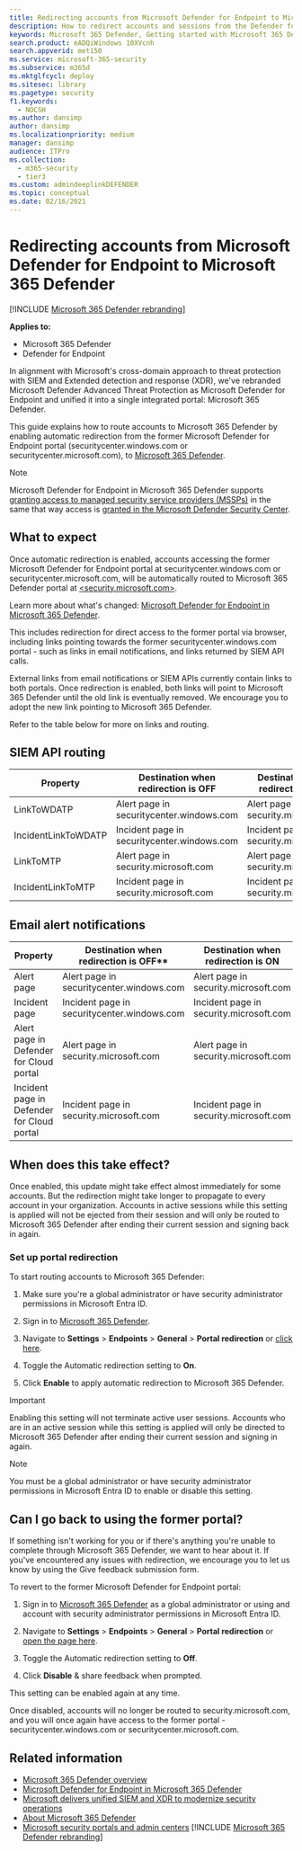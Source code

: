 ```yaml
---
title: Redirecting accounts from Microsoft Defender for Endpoint to Microsoft 365 Defender
description: How to redirect accounts and sessions from the Defender for Endpoint to Microsoft 365 Defender.
keywords: Microsoft 365 Defender, Getting started with Microsoft 365 Defender, security center redirection
search.product: eADQiWindows 10XVcnh
search.appverid: met150
ms.service: microsoft-365-security
ms.subservice: m365d
ms.mktglfcycl: deploy
ms.sitesec: library
ms.pagetype: security
f1.keywords:
  - NOCSH
ms.author: dansimp
author: dansimp
ms.localizationpriority: medium
manager: dansimp
audience: ITPro
ms.collection:
  - m365-security
  - tier3
ms.custom: admindeeplinkDEFENDER
ms.topic: conceptual
ms.date: 02/16/2021
---
```


# Redirecting accounts from Microsoft Defender for Endpoint to Microsoft 365 Defender

[!INCLUDE [Microsoft 365 Defender rebranding](../includes/microsoft-defender.md)]

**Applies to:**
- Microsoft 365 Defender
- Defender for Endpoint

In alignment with Microsoft's cross-domain approach to threat protection with SIEM and Extended detection and response (XDR), we've rebranded Microsoft Defender Advanced Threat Protection as Microsoft Defender for Endpoint and unified it into a single integrated portal: Microsoft 365 Defender.

This guide explains how to route accounts to Microsoft 365 Defender by enabling automatic redirection from the former Microsoft Defender for Endpoint portal (securitycenter.windows.com or securitycenter.microsoft.com), to <a href="https://go.microsoft.com/fwlink/p/?linkid=2077139" target="_blank">Microsoft 365 Defender</a>.

> [!NOTE]
> Microsoft Defender for Endpoint in Microsoft 365 Defender supports [granting access to managed security service providers (MSSPs)](/windows/security/threat-protection/microsoft-defender-atp/grant-mssp-access) in the same that way access is [granted in the Microsoft Defender Security Center](./mssp-access.md).

## What to expect

Once automatic redirection is enabled, accounts accessing the former Microsoft Defender for Endpoint portal at securitycenter.windows.com or securitycenter.microsoft.com, will be automatically routed to Microsoft 365 Defender portal at <a href="https://go.microsoft.com/fwlink/p/?linkid=2077139" target="_blank"><security.microsoft.com></a>.

Learn more about what's changed: [Microsoft Defender for Endpoint in Microsoft 365 Defender](microsoft-365-security-center-mde.md).

This includes redirection for direct access to the former portal via browser, including links pointing towards the former securitycenter.windows.com portal - such as links in email notifications, and links returned by SIEM API calls.

 External links from email notifications or SIEM APIs currently contain links to both portals. Once redirection is enabled, both links will point to Microsoft 365 Defender until the old link is eventually removed. We encourage you to adopt the new link pointing to Microsoft 365 Defender.

Refer to the table below for more on links and routing.
## SIEM API routing

| Property | Destination when redirection is OFF | Destination when redirection is ON |
|---------|---------|---------|
| LinkToWDATP | Alert page in securitycenter.windows.com | Alert page in security.microsoft.com |
| IncidentLinkToWDATP | Incident page in securitycenter.windows.com | Incident page in security.microsoft.com |
| LinkToMTP | Alert page in security.microsoft.com | Alert page in security.microsoft.com |
| IncidentLinkToMTP | Incident page in security.microsoft.com | Incident page in security.microsoft.com |

## Email alert notifications

| Property | Destination when redirection is OFF** | Destination when redirection is ON |
|---------|---------|---------|
| Alert page | Alert page in securitycenter.windows.com | Alert page in security.microsoft.com |
| Incident page |Incident page in securitycenter.windows.com | Incident page in security.microsoft.com |
| Alert page in Defender for Cloud portal | Alert page in security.microsoft.com | Alert page in security.microsoft.com |
| Incident page in Defender for Cloud portal | Incident page in security.microsoft.com | Incident page in security.microsoft.com |

## When does this take effect?

Once enabled, this update might take effect almost immediately for some accounts. But the redirection might take longer to propagate to every account in your organization. Accounts in active sessions while this setting is applied will not be ejected from their session and will only be routed to Microsoft 365 Defender after ending their current session and signing back in again.

### Set up portal redirection

To start routing accounts to Microsoft 365 Defender:

1. Make sure you're a global administrator or have security administrator permissions in Microsoft Entra ID.

2. Sign in to <a href="https://go.microsoft.com/fwlink/p/?linkid=2077139" target="_blank">Microsoft 365 Defender</a>.

3. Navigate to **Settings** \> **Endpoints** \> **General** \> **Portal redirection** or [click here](https://security.microsoft.com/preferences2/portal_redirection).

4. Toggle the Automatic redirection setting to **On**.

5. Click **Enable** to apply automatic redirection to Microsoft 365 Defender.

> [!IMPORTANT]
> Enabling this setting will not terminate active user sessions. Accounts who are in an active session while this setting is applied will only be directed to Microsoft 365 Defender after ending their current session and signing in again.

> [!NOTE]
> You must be a global administrator or have security administrator permissions in Microsoft Entra ID to enable or disable this setting.

## Can I go back to using the former portal?

If something isn't working for you or if there's anything you're unable to complete through Microsoft 365 Defender, we want to hear about it. If you've encountered any issues with redirection, we encourage you to let us know by using the Give feedback submission form.

To revert to the former Microsoft Defender for Endpoint portal:

1. Sign in to <a href="https://go.microsoft.com/fwlink/p/?linkid=2077139" target="_blank">Microsoft 365 Defender</a> as a global administrator or using and account with security administrator permissions in Microsoft Entra ID.

2. Navigate to **Settings** \> **Endpoints** \> **General** \> **Portal redirection** or [open the page here](https://security.microsoft.com/preferences2/portal_redirection).

3. Toggle the Automatic redirection setting to **Off**.

4. Click **Disable** & share feedback when prompted.

This setting can be enabled again at any time.

Once disabled, accounts will no longer be routed to security.microsoft.com, and you will once again have access to the former portal - securitycenter.windows.com or securitycenter.microsoft.com.

## Related information

- [Microsoft 365 Defender overview](microsoft-365-defender.md)
- [Microsoft Defender for Endpoint in Microsoft 365 Defender](microsoft-365-security-center-mde.md)
- [Microsoft delivers unified SIEM and XDR to modernize security operations](https://www.microsoft.com/security/blog/?p=91813)
- [About Microsoft 365 Defender](https://www.microsoft.com/microsoft-365/security/microsoft-365-defender)
- [Microsoft security portals and admin centers](portals.md)
[!INCLUDE [Microsoft 365 Defender rebranding](../../includes/defender-m3d-techcommunity.md)]
